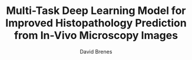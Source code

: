 ---
paperId: 14
author: David Brenes
publicationauthor: Brenes, D. 
title: Multi-Task Deep Learning Model for Improved Histopathology Prediction from In-Vivo Microscopy Images
pdf: Poster_Brenes_David.pdf
poster: --
alt: --
type: Poster
topic: FAT
link: --
conference: neurips
year: 2019
tags: neurips-2019
location: Vancouver, Canada
---